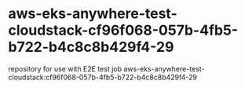 # aws-eks-anywhere-test-cloudstack-cf96f068-057b-4fb5-b722-b4c8c8b429f4-29
repository for use with E2E test job aws-eks-anywhere-test-cloudstack:cf96f068-057b-4fb5-b722-b4c8c8b429f4-29
